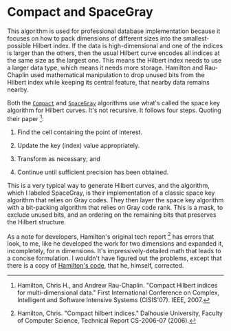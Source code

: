 # Compact and SpaceGray

This algorithm is used for professional database implementation because it focuses on how to pack dimensions of different sizes into the smallest-possible Hilbert index. If the data is high-dimensional and one of the indices is larger than the others, then the usual Hilbert curve encodes all indices at the same size as the largest one. This means the Hilbert index needs to use a larger data type, which means it needs more storage. Hamilton and Rau-Chaplin used mathematical manipulation to drop unused bits from the Hilbert index while keeping its central feature, that nearby data remains nearby.

Both the [`Compact`](@ref) and [`SpaceGray`](@ref) algorithms use what's called the space key algorithm for Hilbert curves. It's not recursive. It follows four steps. Quoting their paper [^1]:

1. Find the cell containing the point of interest.

2. Update the key (index) value appropriately.

3. Transform as necessary; and

4. Continue until sufficient precision has been obtained.

This is a very typical way to generate Hilbert curves, and the algorithm, which I labeled SpaceGray, is their implementation of a classic space key algorithm that relies on Gray codes. They then layer the space key algorithm with a bit-packing algorithm that relies on Gray code rank. This is a mask, to exclude unused bits, and an ordering on the remaining bits that preserves the Hilbert structure.

As a note for developers, Hamilton's original tech report [^2] has errors that look, to me, like he developed the work for two dimensions and expanded it, incompletely, for n dimensions. It's impressively-detailed math that leads to a concise formulation. I wouldn't have figured out the problems, except that there is a copy of [Hamilton's code](https://github.com/pdebuyl/libhilbert), that he, himself, corrected.

[^1]: Hamilton, Chris H., and Andrew Rau-Chaplin. "Compact Hilbert indices for multi-dimensional data." First International Conference on Complex, Intelligent and Software Intensive Systems (CISIS'07). IEEE, 2007.

[^2]: Hamilton, Chris. "Compact hilbert indices." Dalhousie University, Faculty of Computer Science, Technical Report CS-2006-07 (2006).
